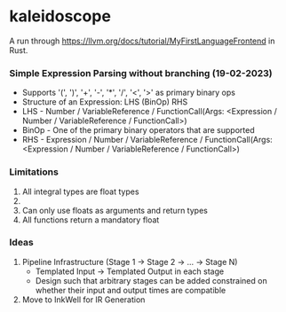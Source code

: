 # kaleidoscope

A run through https://llvm.org/docs/tutorial/MyFirstLanguageFrontend in Rust.

### Simple Expression Parsing without branching (19-02-2023)
- Supports '(', ')', '+', '-', '*', '/', '<', '>' as primary binary ops
- Structure of an Expression: LHS (BinOp) RHS
- LHS - Number / VariableReference / FunctionCall(Args: <Expression / Number / VariableReference / FunctionCall>)
- BinOp - One of the primary binary operators that are supported
- RHS - Expression / Number / VariableReference / FunctionCall(Args: <Expression / Number / VariableReference / FunctionCall>)

### Limitations
1. All integral types are float types
2. 
3. Can only use floats as arguments and return types
4. All functions return a mandatory float

### Ideas
1. Pipeline Infrastructure (Stage 1 -> Stage 2 -> ... -> Stage N) 
   - Templated Input -> Templated Output in each stage 
   - Design such that arbitrary stages can be added constrained on whether their input and output times are compatible
2. Move to InkWell for IR Generation